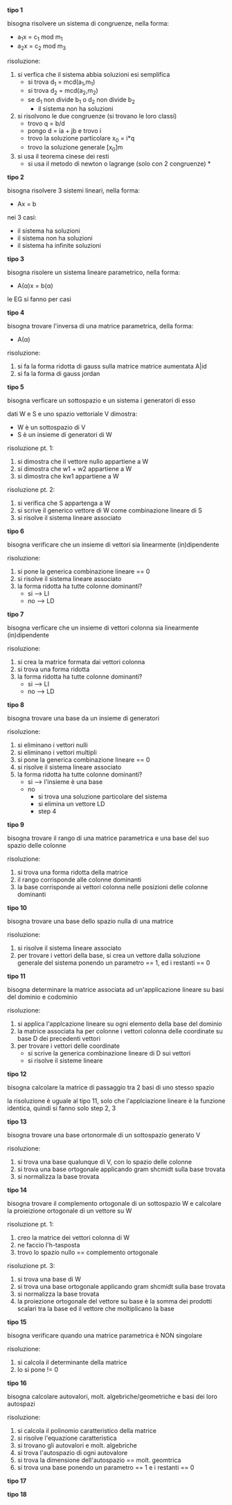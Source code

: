 **tipo 1**

bisogna risolvere un sistema di congruenze, nella forma:

* a<sub>1</sub>x = c<sub>1</sub> mod m<sub>1</sub>
* a<sub>2</sub>x = c<sub>2</sub> mod m<sub>3</sub>

risoluzione:
1. si verfica che il sistema abbia soluzioni esi semplifica
    * si trova d<sub>1</sub> = mcd(a<sub>1</sub>,m<sub>1</sub>)
    * si trova d<sub>2</sub> = mcd(a<sub>2</sub>,m<sub>2</sub>)
    * se d<sub>1</sub> non divide b<sub>1</sub> o d<sub>2</sub> non divide b<sub>2</sub> 
        * il sistema non ha soluzioni
2. si risolvono le due congruenze (si trovano le loro classi)
    * trovo q = b/d
    * pongo d = ia + jb e trovo i
    * trovo la soluzione particolare x<sub>0</sub> = i*q
    * trovo la soluzione generale \[x<sub>0</sub>\]m
3. si usa il teorema cinese dei resti
    * si usa il metodo di newton o lagrange (solo con 2 congruenze)
        * 

**tipo 2**

bisogna risolvere 3 sistemi lineari, nella forma:

* Ax = b

nei 3 casi:
* il sistema ha soluzioni
* il sistema non ha soluzioni
* il sistema ha infinite soluzioni

**tipo 3**

bisogna risolere un sistema lineare parametrico, nella forma:

* A(α)x = b(α)

le EG si fanno per casi

**tipo 4**

bisogna trovare l'inversa di una matrice parametrica, della forma:
* A(α)

risoluzione:
1. si fa la forma ridotta di gauss sulla matrice matrice aumentata A\|id
2. si fa la forma di gauss jordan

**tipo 5**

bisogna verficare un sottospazio e un sistema i generatori di esso

dati W e S e uno spazio vettoriale V dimostra:
* W è un sottospazio di V
* S è un insieme di generatori di W

risoluzione pt. 1:
1. si dimostra che il vettore nullo appartiene a W
2. si dimostra che w1 + w2 appartiene a W
3. si dimostra che kw1 appartiene a W

risoluzione pt. 2:
1. si verifica che S appartenga a W
2. si scrive il generico vettore di W come combinazione lineare di S
3. si risolve il sistema lineare associato

**tipo 6**

bisogna verificare che un insieme di vettori sia linearmente (in)dipendente

risoluzione:
1. si pone la generica combinazione lineare == 0
2. si risolve il sistema lineare associato
3. la forma ridotta ha tutte colonne dominanti?
    * si --> LI
    * no --> LD

**tipo 7**

bisogna verficare che un insieme di vettori colonna sia linearmente (in)dipendente

risoluzione:
1. si crea la matrice formata dai vettori colonna
2. si trova una forma ridotta
3. la forma ridotta ha tutte colonne dominanti?
    * si --> LI
    * no --> LD

**tipo 8**

bisogna trovare una base da un insieme di generatori

risoluzione:
1. si eliminano i vettori nulli
2. si eliminano i vettori multipli
3. si pone la generica combinazione lineare == 0
4. si risolve il sistema lineare associato
3. la forma ridotta ha tutte colonne dominanti?
    * si --> l'insieme è una base
    * no
        * si trova una soluzione particolare del sistema
        * si elimina un vettore LD
        * step 4

**tipo 9**

bisogna trovare il rango di una matrice parametrica e una base del suo spazio delle colonne

risoluzione:
1. si trova una forma ridotta della matrice
2. il rango corrisponde alle colonne dominanti
3. la base corrisponde ai vettori colonna nelle posizioni delle colonne dominanti

**tipo 10**

bisogna trovare una base dello spazio nulla di una matrice

risoluzione:
1. si risolve il sistema lineare associato
2. per trovare i vettori della base, si crea un vettore dalla soluzione generale del sistema ponendo un parametro == 1, ed i restanti == 0

**tipo 11**

bisogna determinare la matrice associata ad un'applicazione lineare su basi del dominio e codominio

risoluzione:
1. si applica l'applcazione lineare su ogni elemento della base del dominio
2. la matrice associata ha per colonne i vettori colonna delle coordinate su base D dei precedenti vettori
3. per trovare i vettori delle coordinate
    * si scrive la generica combinazione lineare di D sui vettori
    * si risolve il sisteme lineare

**tipo 12**

bisogna calcolare la matrice di passaggio tra 2 basi di uno stesso spazio

la risoluzione è uguale al tipo 11, solo che l'applciazione lineare è la funzione identica, quindi si fanno solo step 2, 3

**tipo 13**

bisogna trovare una base ortonormale di un sottospazio generato V

risoluzione:
1. si trova una base qualunque di V, con lo spazio delle colonne
2. si trova una base ortogonale applicando gram shcmidt sulla base trovata
3. si normalizza la base trovata

**tipo 14**

bisogna trovare il complemento ortogonale di un sottospazio W e calcolare la proieizione ortogonale di un vettore su W

risoluzione pt. 1:
1. creo la matrice dei vettori colonna di W
2. ne faccio l'h-tasposta
3. trovo lo spazio nullo == complemento ortogonale

risoluzione pt. 3:
1. si trova una base di W
2. si trova una base ortogonale applicando gram shcmidt sulla base trovata
3. si normalizza la base trovata
4. la proiezione ortogonale del vettore su base è la somma dei prodotti scalari tra la base ed il vettore che moltiplicano la base

**tipo 15**

bisogna verificare quando una matrice parametrica è NON singolare

risoluzione:
1. si calcola il determinante della matrice
2. lo si pone != 0

**tipo 16**

bisogna calcolare autovalori, molt. algebriche/geometriche e basi dei loro autospazi

risoluzione:
1. si calcola il polinomio caratteristico della matrice
2. si risolve l'equazione caratteristica
3. si trovano gli autovalori e molt. algebriche
4. si trova l'autospazio di ogni autovalore
5. si trova la dimensione dell'autospazio == molt. geomtrica
6. si trova una base ponendo un parametro == 1 e i restanti == 0


**tipo 17**

**tipo 18**